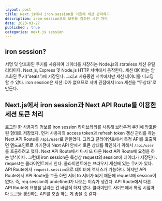 ```yaml
---
layout: post
title: Next.js에서 iron-session을 이용해 세션 관리하기
description: iron-session으로 보완을 강화된 세션 처리
date: 2023-03-27
published : true
categories: next.js session
---
```


## iron session?
서명 및 암호화된 쿠키를 사용하여 데이터를 저장하는 Node.js의 stateless 세션 유틸리티이다. Next.js, Express 및 Node.js HTTP 서버에서 동작한다.
세션 데이터는 암호화된 쿠키(”seals”)에 저장된다. 그리고 사용중인 서버에서만 세션 데이터를 디코딩할 수 있다. iron session은 세션 ID가 없으므로 서버 관점에서 Iron 세션을 “무상태”로 만든다.

## Next.js에서 iron session과 Next API Route를 이용한 세션 토큰 처리
로그인 한 사용자의 정보를 iron session 라이브러리를 사용해 브라우저 쿠키에 암호환 된 형태로 저장했다.
먼저 사용자의 access token과 refresh token 갱신 관리를 하는 Next API Route를 `/api/user`로 만들었다. 그리고 클라이언트에서 특정 API를 호출하면 엔드포인트로 가기전에 Next API 안에서 토큰 상태를 확인하기 위해서 `/api/user`를 호출하려고 했다.
Next API Route에서 다시 또 다른 Next API Route에 요청을 하는 방식이다. 그런데 iron session은 특성상 request의 session에 데이터가 저장된다. request는 클라이언트에서 한다. 클라이언트에는 브라우저 세션에 있는 쿠키가 있다. API Route에서 `request.session`으로 데이터에 액세스가 가능하다.
하지만 API Route에서 API Route를 호출 하면 서버 to 서버가 되기 때문에 request에 session이 없다. 즉, req.session이 undefined가 나오는 이슈가 생긴다. API Route에서 다른 API Route에 요청을 날리는 건 바람직 하지 않다. 클라이언트 사이드에서 특정 시점마다 토큰을 갱신하는 API를 호출 하는 게 좋을 것 같다.
